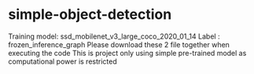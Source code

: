 # simple-object-detection
 Training model: ssd_mobilenet_v3_large_coco_2020_01_14
 Label : frozen_inference_graph
 Please download these 2 file together when executing the code
This is project only using simple pre-trained model as computational power is restricted
